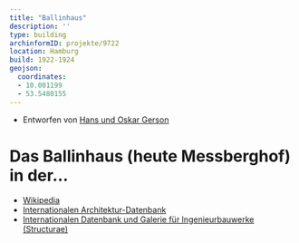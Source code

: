 ```yaml
---
title: "Ballinhaus"
description: ''
type: building
archinformID: projekte/9722
location: Hamburg
build: 1922-1924
geojson:
  coordinates:
  - 10.001199
  - 53.5480155
---
```


* Entworfen von [Hans und Oskar Gerson](/tags/Hans-und-Oskar-Gerson)

# Das Ballinhaus (heute Messberghof) in der...
* [Wikipedia](https://de.wikipedia.org/wiki/Me%C3%9Fberghof)
* [Internationalen Architektur-Datenbank](https://deu.archinform.net/projekte/9722.htm)
* [Internationalen Datenbank und Galerie für Ingenieurbauwerke (Structurae)](https://structurae.net/de/bauwerke/messberghof)
